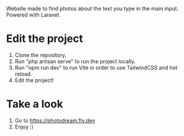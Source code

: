 Website made to find photos about the text you type in the main input. Powered with Laravel.

# Edit the project

1. Clone the repository.
2. Run "php artisan serve" to run the project locally.
3. Run "npm run dev" to run Vite in order to use TailwindCSS and hot reload.
4. Edit the project!

# Take a look

1. Go to https://photodream.fly.dev
2. Enjoy :)

